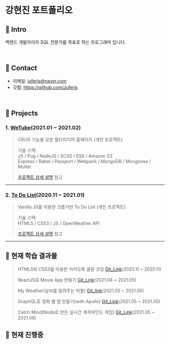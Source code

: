 # 강현진 포트폴리오
## :pushpin: Intro
백엔드 개발자이자 SQL 전문가를 목표로 하는 프로그래머 입니다.

</br>

## :pushpin: Contact
- 이메일: juferis@naver.com
- 깃헙: https://github.com/Juferis
 
</br>

## :pushpin: Projects
### 1. [WeTube](https://intense-hollows-79633.herokuapp.com)(2021.01 ~ 2021.02)  
> CRUD 기능을 갖춘 멀티미디어 홈페이지 (개인 프로젝트)
>  
>기술 스택:  
>JS / Pug / NodeJS / SCSS / ES6 / Amazon S3  
>Express / Babel / Passport / Webpack / MongoDB / Mongoose / Multer
>  
>[프로젝트 상세 설명](https://github.com/Juferis/wetube) 참고

---

### 2. [To Do List](https://juferis.github.io/todo-list-homepage)(2020.11 ~ 2021.01)  
>Vanilla JS를 이용한 크롬기반 To Do List (개인 프로젝트)  
>  
>기술 스택:  
>HTML5 / CSS3 / JS / OpenWeather API
>  
>[프로젝트 상세 설명](https://github.com/Juferis/todo-list-homepage) 참고

---

## 📌 현재 학습 결과물  
> HTML5와 CSS3를 이용한 카카오톡 클론 코딩 [Git_Link](https://github.com/Juferis/kakaotalk-clone)(2020.11 ~ 2020.11)  
>
> ReactJS로 Movie App 만들기 [Git_Link](https://github.com/Juferis/for-practice/tree/master/movie_app)(2021.04 ~ 2021.05)  
>  
> My Weather(날씨를 알려주는 어플) [Git_link](https://github.com/Juferis/for-practice/tree/master/my-weather)(2021.05 ~ 2021.05)  
>
> GraphQL로 영화 웹 앱 만들기(with Apollo) [Git_Link](https://github.com/Juferis/apollo-movie)(2021.05 ~ 2021.05)    
> 
> Catch Mind(Node로 만든 실시간 캐치마인드 게임) [Git_Link](https://github.com/Juferis/catch-mind)(2021.05 ~ 2021.06)    

## 📌 현재 진행중
  
